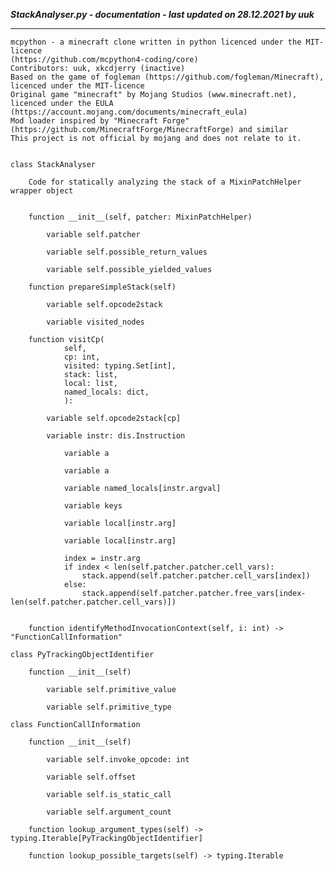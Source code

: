 ***StackAnalyser.py - documentation - last updated on 28.12.2021 by uuk***
___

    mcpython - a minecraft clone written in python licenced under the MIT-licence 
    (https://github.com/mcpython4-coding/core)
    Contributors: uuk, xkcdjerry (inactive)
    Based on the game of fogleman (https://github.com/fogleman/Minecraft), licenced under the MIT-licence
    Original game "minecraft" by Mojang Studios (www.minecraft.net), licenced under the EULA
    (https://account.mojang.com/documents/minecraft_eula)
    Mod loader inspired by "Minecraft Forge" (https://github.com/MinecraftForge/MinecraftForge) and similar
    This project is not official by mojang and does not relate to it.


    class StackAnalyser
        
        Code for statically analyzing the stack of a MixinPatchHelper wrapper object


        function __init__(self, patcher: MixinPatchHelper)

            variable self.patcher

            variable self.possible_return_values

            variable self.possible_yielded_values

        function prepareSimpleStack(self)

            variable self.opcode2stack

            variable visited_nodes

        function visitCp(
                self,
                cp: int,
                visited: typing.Set[int],
                stack: list,
                local: list,
                named_locals: dict,
                ):

            variable self.opcode2stack[cp]

            variable instr: dis.Instruction

                variable a

                variable a

                variable named_locals[instr.argval]

                variable keys

                variable local[instr.arg]

                variable local[instr.arg]
                
                index = instr.arg
                if index < len(self.patcher.patcher.cell_vars):
                    stack.append(self.patcher.patcher.cell_vars[index])
                else:
                    stack.append(self.patcher.patcher.free_vars[index-len(self.patcher.patcher.cell_vars)])


        function identifyMethodInvocationContext(self, i: int) -> "FunctionCallInformation"

    class PyTrackingObjectIdentifier

        function __init__(self)

            variable self.primitive_value

            variable self.primitive_type

    class FunctionCallInformation

        function __init__(self)

            variable self.invoke_opcode: int

            variable self.offset

            variable self.is_static_call

            variable self.argument_count

        function lookup_argument_types(self) -> typing.Iterable[PyTrackingObjectIdentifier]

        function lookup_possible_targets(self) -> typing.Iterable